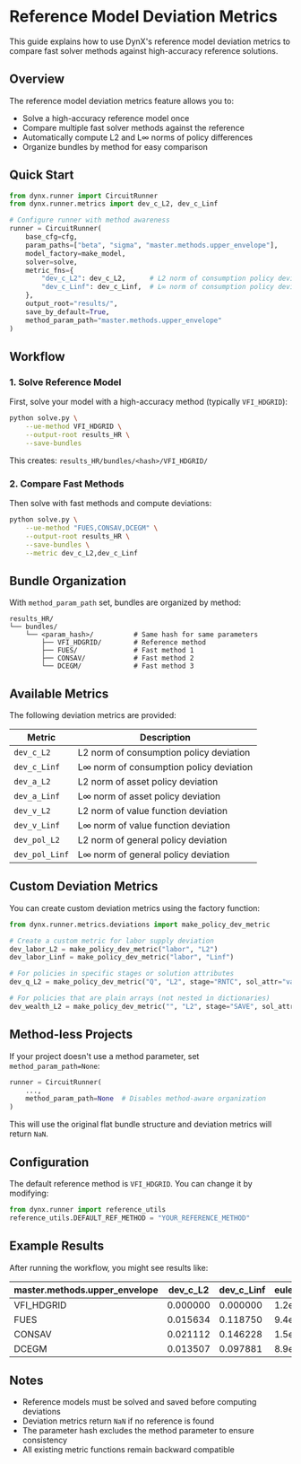 # Reference Model Deviation Metrics

This guide explains how to use DynX's reference model deviation metrics to compare fast solver methods against high-accuracy reference solutions.

## Overview

The reference model deviation metrics feature allows you to:
- Solve a high-accuracy reference model once
- Compare multiple fast solver methods against the reference
- Automatically compute L2 and L∞ norms of policy differences
- Organize bundles by method for easy comparison

## Quick Start

```python
from dynx.runner import CircuitRunner
from dynx.runner.metrics import dev_c_L2, dev_c_Linf

# Configure runner with method awareness
runner = CircuitRunner(
    base_cfg=cfg,
    param_paths=["beta", "sigma", "master.methods.upper_envelope"],
    model_factory=make_model,
    solver=solve,
    metric_fns={
        "dev_c_L2": dev_c_L2,      # L2 norm of consumption policy deviation
        "dev_c_Linf": dev_c_Linf,  # L∞ norm of consumption policy deviation
    },
    output_root="results/",
    save_by_default=True,
    method_param_path="master.methods.upper_envelope"
)
```

## Workflow

### 1. Solve Reference Model

First, solve your model with a high-accuracy method (typically `VFI_HDGRID`):

```bash
python solve.py \
    --ue-method VFI_HDGRID \
    --output-root results_HR \
    --save-bundles
```

This creates: `results_HR/bundles/<hash>/VFI_HDGRID/`

### 2. Compare Fast Methods

Then solve with fast methods and compute deviations:

```bash
python solve.py \
    --ue-method "FUES,CONSAV,DCEGM" \
    --output-root results_HR \
    --save-bundles \
    --metric dev_c_L2,dev_c_Linf
```

## Bundle Organization

With `method_param_path` set, bundles are organized by method:

```
results_HR/
└── bundles/
    └── <param_hash>/          # Same hash for same parameters
        ├── VFI_HDGRID/        # Reference method
        ├── FUES/              # Fast method 1
        ├── CONSAV/            # Fast method 2
        └── DCEGM/             # Fast method 3
```

## Available Metrics

The following deviation metrics are provided:

| Metric | Description |
|--------|-------------|
| `dev_c_L2` | L2 norm of consumption policy deviation |
| `dev_c_Linf` | L∞ norm of consumption policy deviation |
| `dev_a_L2` | L2 norm of asset policy deviation |
| `dev_a_Linf` | L∞ norm of asset policy deviation |
| `dev_v_L2` | L2 norm of value function deviation |
| `dev_v_Linf` | L∞ norm of value function deviation |
| `dev_pol_L2` | L2 norm of general policy deviation |
| `dev_pol_Linf` | L∞ norm of general policy deviation |

## Custom Deviation Metrics

You can create custom deviation metrics using the factory function:

```python
from dynx.runner.metrics.deviations import make_policy_dev_metric

# Create a custom metric for labor supply deviation
dev_labor_L2 = make_policy_dev_metric("labor", "L2")
dev_labor_Linf = make_policy_dev_metric("labor", "Linf")

# For policies in specific stages or solution attributes
dev_q_L2 = make_policy_dev_metric("Q", "L2", stage="RNTC", sol_attr="value")

# For policies that are plain arrays (not nested in dictionaries)
dev_wealth_L2 = make_policy_dev_metric("", "L2", stage="SAVE", sol_attr="wealth")
```

## Method-less Projects

If your project doesn't use a method parameter, set `method_param_path=None`:

```python
runner = CircuitRunner(
    ...,
    method_param_path=None  # Disables method-aware organization
)
```

This will use the original flat bundle structure and deviation metrics will return `NaN`.

## Configuration

The default reference method is `VFI_HDGRID`. You can change it by modifying:

```python
from dynx.runner import reference_utils
reference_utils.DEFAULT_REF_METHOD = "YOUR_REFERENCE_METHOD"
```

## Example Results

After running the workflow, you might see results like:

| master.methods.upper_envelope | dev_c_L2 | dev_c_Linf | euler_error |
|------------------------------|----------|------------|-------------|
| VFI_HDGRID                   | 0.000000 | 0.000000   | 1.2e-10     |
| FUES                         | 0.015634 | 0.118750   | 9.4e-04     |
| CONSAV                       | 0.021112 | 0.146228   | 1.5e-03     |
| DCEGM                        | 0.013507 | 0.097881   | 8.9e-04     |

## Notes

- Reference models must be solved and saved before computing deviations
- Deviation metrics return `NaN` if no reference is found
- The parameter hash excludes the method parameter to ensure consistency
- All existing metric functions remain backward compatible 